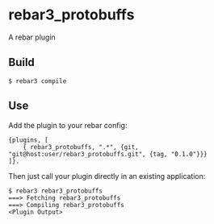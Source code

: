 rebar3_protobuffs
=====

A rebar plugin

Build
-----

    $ rebar3 compile

Use
---

Add the plugin to your rebar config:

    {plugins, [
        { rebar3_protobuffs, ".*", {git, "git@host:user/rebar3_protobuffs.git", {tag, "0.1.0"}}}
    ]}.

Then just call your plugin directly in an existing application:


    $ rebar3 rebar3_protobuffs
    ===> Fetching rebar3_protobuffs
    ===> Compiling rebar3_protobuffs
    <Plugin Output>

